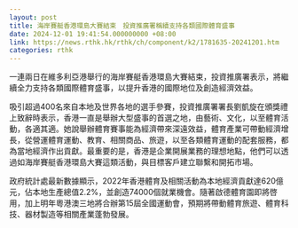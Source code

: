 ```yaml
---
layout: post
title: 海岸賽艇香港環島大賽結束　投資推廣署稱續支持各類國際體育盛事
date: 2024-12-01 19:41:54.000000000 +08:00
link: https://news.rthk.hk/rthk/ch/component/k2/1781635-20241201.htm
categories: rthk
---
```


一連兩日在維多利亞港舉行的海岸賽艇香港環島大賽結束，投資推廣署表示，將繼續全力支持各類國際體育盛事，以提升香港的國際地位及創造經濟效益。

吸引超過400名來自本地及世界各地的選手參賽，投資推廣署署長劉凱旋在頒獎禮上致辭時表示，香港一直是舉辦大型盛事的首選之地，由藝術、文化，以至體育活動，各適其適。她說舉辦體育賽事能為經濟帶來深遠效益，體育產業可帶動經濟增長，從營運體育運動、教育、相關商品、旅遊，以至各類體育運動的配套服務，都為當地經濟作出貢獻。最重要的是，香港是企業開展業務的理想地點，他們可以透過如海岸賽艇香港環島大賽這類活動，與目標客戶建立聯繫和開拓市場。

政府統計處最新數據顯示，2022年香港體育及相關活動為本地經濟貢獻達620億元，佔本地生產總值2.2%，並創造74000個就業機會。隨著啟德體育園即將啓用，加上明年粵港澳三地將合辦第15屆全國運動會，預期將帶動體育旅遊、體育科技、器材製造等相關產業蓬勃發展。
